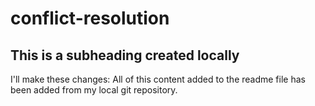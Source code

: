 # conflict-resolution

## This is a subheading created locally




I'll make these changes: All of this content added to the readme file has been added from my local git repository.
